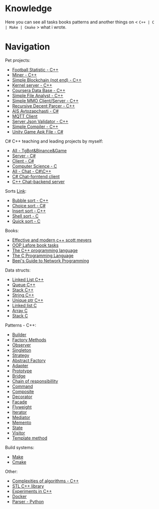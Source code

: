 # Knowledge
Here you can see all tasks books patterns and another things on < `C++ | C | Make | Cmake` > what i wrote.

# Navigation 

Pet projects:
- [Football Statistic - C++](https://gitlab.com/dimmarvel/football)
- [Miner - C++](https://gitlab.com/dimmarvel/miner)
- [Simple Blockchain (not end) - C++](https://gitlab.com/dimmarvel/dblockchain)
- [Kernel server - C++](https://gitlab.com/dimmarvel/cpp_server_kernel)
- [Coursera Data Base - C++](https://github.com/dimmarvel/education/tree/master/C%2B%2B/Pet%20Projects/DataBase%20Date(Coursera%20finaly%20task))
- [Simple File Analyst - C++](https://github.com/dimmarvel/education/tree/master/C%2B%2B/Pet%20Projects/FileAnalyst)
- [Simple MMO Client/Server - C++](https://github.com/dimmarvel/MMO_ClientServerASIO)
- [Recursive Decent Parcer - C++](https://github.com/dimmarvel/RecursiveDescentParser)
- [AIS Avtozapchasti - C#](https://github.com/dimmarvel/AIS_Avtozapchasi24)
- [MQTT Client](https://github.com/dimmarvel/mqtt_client)
- [Server Json Validator - C++](https://github.com/dimmarvel/Server_CheckJson)
- [Simple Compiler - C++](https://github.com/dimmarvel/Compiler)
- [Unity Game Apk File - C#](https://github.com/dimmarvel/GameHumanSimulator)

C# C++ teaching and leading projects by myself:
- [All - TgBot&Binance&Game](https://gitlab.com/c6779)
- [Server - C#](https://gitlab.com/c6779/server)
- [Client - C#](https://gitlab.com/c6779/client)
- [Computer Science - C](https://gitlab.com/c6779/ComputerScience)
- [All - Chat - C#\C++](https://gitlab.com/awesome-startup-dvd)
- [C# Chat-forntend client](https://gitlab.com/awesome-startup-dvd/csharp-group/csharp-client)
- [C++ Chat-backend server](https://gitlab.com/awesome-startup-dvd/cpp-group/cpp-server)

Sorts [Link]():
- [Bubble sort - C++](https://github.com/dimmarvel/education/blob/master/C%2B%2B/Algorithms/Srot%20on%20C%2B%2B/bubble_sort.cpp)
- [Choice sort - C#](https://github.com/dimmarvel/education/blob/master/C%2B%2B/Algorithms/Srot%20on%20C%2B%2B/choise_sort.cpp)
- [Insert sort - C++](https://github.com/dimmarvel/education/blob/master/C%2B%2B/Algorithms/Srot%20on%20C%2B%2B/insert_sort.cpp)
- [Shell sort - C](https://github.com/dimmarvel/education/blob/master/C/Algorithm/shellsort.c)
- [Quick sort - C](https://github.com/dimmarvel/education/blob/master/C/Algorithm/qsort.c)

Books:
- [Effective and modern c++ scott meyers](https://github.com/dimmarvel/education/tree/master/C%2B%2B/Books/Effective%20and%20modern%20c%2B%2B%20scott%20meyers)
- [OOP Lafore book tasks](https://github.com/dimmarvel/education/tree/master/C%2B%2B/Books/OOP%20Lafore%20book%20tasks)
- [The C++ programming language](https://github.com/dimmarvel/education/tree/master/C%2B%2B/Books/The%20C%2B%2B%20programming%20language)
- [The C Programming Language](https://github.com/dimmarvel/education/tree/master/C/The%20C%20Programming%20Language)
- [Beej's Guide to Network Programming](https://github.com/dimmarvel/Beej_Jorgensen_network)

Data structs:
- [Linked List C++](https://github.com/dimmarvel/education/blob/master/C%2B%2B/Data%20struct/LinkedList.cpp)
- [Queue C++](https://github.com/dimmarvel/education/blob/master/C%2B%2B/Data%20struct/Queue.cpp)
- [Stack C++](https://github.com/dimmarvel/education/blob/master/C%2B%2B/Data%20struct/Stack.cpp)
- [String C++](https://github.com/dimmarvel/education/tree/master/C%2B%2B/Pet%20Projects/MyString%20on%20C%2B%2B)
- [Unique ptr C++](https://github.com/dimmarvel/education/blob/master/C%2B%2B/Pet%20Projects/Smart%20pointers/unique_ptr.cpp)
- [Linked list C](https://github.com/dimmarvel/education/tree/master/C/Data%20structures/linked_list)
- [Array C](https://github.com/dimmarvel/education/tree/master/C/Data%20structures/array)
- [Stack C](https://github.com/dimmarvel/education/tree/master/C/Data%20structures/stack)

Patterns - C++:
- [Builder](https://github.com/dimmarvel/education/blob/master/C%2B%2B/Patterns%20on%20C%2B%2B/Builder.cpp)
- [Factory Methods](https://github.com/dimmarvel/education/blob/master/C%2B%2B/Patterns%20on%20C%2B%2B/Factory%20Method.cpp)
- [Observer](https://github.com/dimmarvel/education/blob/master/C%2B%2B/Patterns%20on%20C%2B%2B/Observer.cpp)
- [Singleton](https://github.com/dimmarvel/education/blob/master/C%2B%2B/Patterns%20on%20C%2B%2B/Singleton.cpp)
- [Strategy](https://github.com/dimmarvel/education/blob/master/C%2B%2B/Patterns%20on%20C%2B%2B/Strategy.cpp)
- [Abstract Factory](https://github.com/dimmarvel/education/blob/master/C%2B%2B/Patterns%20on%20C%2B%2B/Abstract%20Factory.cpp)
- [Adapter](https://github.com/dimmarvel/education/blob/master/C%2B%2B/Patterns%20on%20C%2B%2B/Adapter.cpp)
- [Prototype](https://github.com/dimmarvel/education/blob/master/C%2B%2B/Patterns%20on%20C%2B%2B/Prototype.cpp)
- [Bridge](https://github.com/dimmarvel/education/blob/master/C%2B%2B/Patterns%20on%20C%2B%2B/Bridge.cpp)
- [Chain of responsibillity](https://github.com/dimmarvel/education/blob/master/C%2B%2B/Patterns%20on%20C%2B%2B/Chain_of_responsibility.cpp)
- [Command](https://github.com/dimmarvel/education/blob/master/C%2B%2B/Patterns%20on%20C%2B%2B/Command.cpp)
- [Composite](https://github.com/dimmarvel/education/blob/master/C%2B%2B/Patterns%20on%20C%2B%2B/Composite.cpp)
- [Decorator](https://github.com/dimmarvel/education/blob/master/C%2B%2B/Patterns%20on%20C%2B%2B/Decorator.cpp)
- [Facade](https://github.com/dimmarvel/education/blob/master/C%2B%2B/Patterns%20on%20C%2B%2B/Facade.cpp)
- [Flyweight](https://github.com/dimmarvel/education/blob/master/C%2B%2B/Patterns%20on%20C%2B%2B/Flyweight.cpp)
- [Iterator](https://github.com/dimmarvel/education/blob/master/C%2B%2B/Patterns%20on%20C%2B%2B/Iterator.cpp)
- [Mediator](https://github.com/dimmarvel/education/blob/master/C%2B%2B/Patterns%20on%20C%2B%2B/Mediator.cpp)
- [Memento](https://github.com/dimmarvel/education/blob/master/C%2B%2B/Patterns%20on%20C%2B%2B/Memento.cpp)
- [State](https://github.com/dimmarvel/education/blob/master/C%2B%2B/Patterns%20on%20C%2B%2B/State.cpp)
- [Visitor](https://github.com/dimmarvel/education/blob/master/C%2B%2B/Patterns%20on%20C%2B%2B/Visitor.cpp)
- [Template method](https://github.com/dimmarvel/education/blob/master/C%2B%2B/Patterns%20on%20C%2B%2B/Template_method.cpp)

Build systems:
- [Make](https://github.com/dimmarvel/education/tree/master/C%2B%2B/Build/Makefile)
- [Cmake](https://github.com/dimmarvel/education/tree/master/CMake)

Other:
- [Complexities of algorithms - C++](https://github.com/dimmarvel/education/tree/master/C%2B%2B/Algorithms/complexity%20of%20algorithms)
- [STL C++ library](https://github.com/dimmarvel/education/tree/master/C%2B%2B/STL-std)
- [Experiments in C++](https://github.com/dimmarvel/education/tree/master/C%2B%2B/All%20shit)
- [Docker](https://github.com/dimmarvel/education/tree/master/Docker)
- [Parser - Python](https://github.com/dimmarvel/Parsers)
